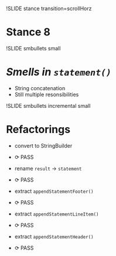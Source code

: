 !SLIDE stance transition=scrollHorz
# Stance 8

!SLIDE smbullets small

*Smells in `statement()`*
=========================
* String concatenation
* Still multiple resonsibilities

!SLIDE smbullets incremental small

Refactorings
============
* convert to StringBuilder
* <span class="PASS">⟳ PASS</span>
* rename `result` → `statement`
* <span class="PASS">⟳ PASS</span>

* extract `appendStatementFooter()`
* <span class="PASS">⟳ PASS</span>

* extract `appendStatementLineItem()`
* <span class="PASS">⟳ PASS</span>

* extract `appendStatementHeader()`
* <span class="PASS">⟳ PASS</span>
